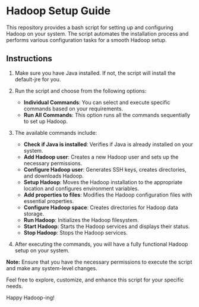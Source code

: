 # Hadoop Setup Guide

This repository provides a bash script for setting up and configuring Hadoop on your system. The script automates the installation process and performs various configuration tasks for a smooth Hadoop setup. 

## Instructions

1. Make sure you have Java installed. If not, the script will install the default-jre for you.

2. Run the script and choose from the following options:
   - **Individual Commands**: You can select and execute specific commands based on your requirements.
   - **Run All Commands**: This option runs all the commands sequentially to set up Hadoop.

3. The available commands include:
   - **Check if Java is installed**: Verifies if Java is already installed on your system.
   - **Add Hadoop user**: Creates a new Hadoop user and sets up the necessary permissions.
   - **Configure Hadoop user**: Generates SSH keys, creates directories, and downloads Hadoop.
   - **Setup Hadoop**: Moves the Hadoop installation to the appropriate location and configures environment variables.
   - **Add properties to files**: Modifies the Hadoop configuration files with essential properties.
   - **Configure Hadoop space**: Creates directories for Hadoop data storage.
   - **Run Hadoop**: Initializes the Hadoop filesystem.
   - **Start Hadoop**: Starts the Hadoop services and displays their status.
   - **Stop Hadoop**: Stops the Hadoop services.

4. After executing the commands, you will have a fully functional Hadoop setup on your system.

**Note:** Ensure that you have the necessary permissions to execute the script and make any system-level changes.

Feel free to explore, customize, and enhance this script for your specific needs.

Happy Hadoop-ing!
